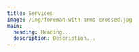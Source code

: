 ```yaml
---
title: Services
image: /img/foreman-with-arms-crossed.jpg
main:
  heading: Heading...
  description: Description...
---
```

